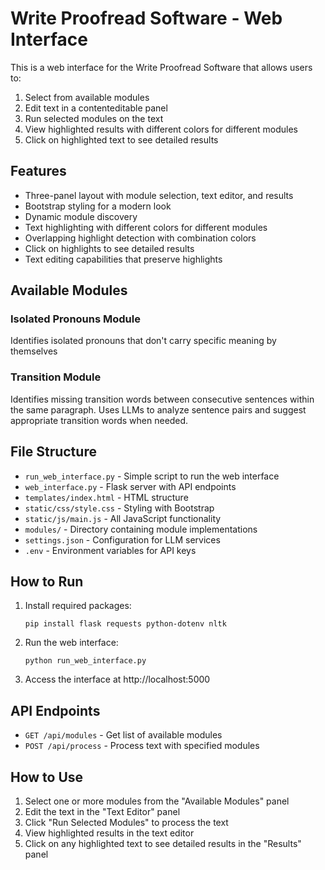 # Write Proofread Software - Web Interface

This is a web interface for the Write Proofread Software that allows users to:

1. Select from available modules
2. Edit text in a contenteditable panel
3. Run selected modules on the text
4. View highlighted results with different colors for different modules
5. Click on highlighted text to see detailed results

## Features

- Three-panel layout with module selection, text editor, and results
- Bootstrap styling for a modern look
- Dynamic module discovery
- Text highlighting with different colors for different modules
- Overlapping highlight detection with combination colors
- Click on highlights to see detailed results
- Text editing capabilities that preserve highlights

## Available Modules

### Isolated Pronouns Module
Identifies isolated pronouns that don't carry specific meaning by themselves

### Transition Module
Identifies missing transition words between consecutive sentences within the same paragraph. Uses LLMs to analyze sentence pairs and suggest appropriate transition words when needed.

## File Structure

- `run_web_interface.py` - Simple script to run the web interface
- `web_interface.py` - Flask server with API endpoints
- `templates/index.html` - HTML structure
- `static/css/style.css` - Styling with Bootstrap
- `static/js/main.js` - All JavaScript functionality
- `modules/` - Directory containing module implementations
- `settings.json` - Configuration for LLM services
- `.env` - Environment variables for API keys

## How to Run

1. Install required packages:
   ```
   pip install flask requests python-dotenv nltk
   ```

2. Run the web interface:
   ```
   python run_web_interface.py
   ```

3. Access the interface at http://localhost:5000

## API Endpoints

- `GET /api/modules` - Get list of available modules
- `POST /api/process` - Process text with specified modules

## How to Use

1. Select one or more modules from the "Available Modules" panel
2. Edit the text in the "Text Editor" panel
3. Click "Run Selected Modules" to process the text
4. View highlighted results in the text editor
5. Click on any highlighted text to see detailed results in the "Results" panel